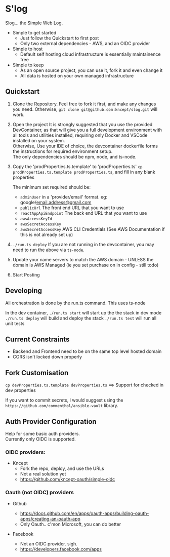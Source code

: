 # S'log

Slog... the Simple Web Log.

* Simple to get started
   * Just follow the Quickstart to first post
   * Only two external dependencies - AWS, and an OIDC provider
* Simple to host
    * Default self hosting cloud infrastructure is essentially maintainence free
* Simple to keep
    * As an open source project, you can use it, fork it and even change it
    * All data is hosted on your own managed infrastructure


## Quickstart

1) Clone the Repository.
    Feel free to fork it first, and make any changes you need. 
    Otherwise, `git clone git@github.com:kncept/slog.git` will work.

2) Open the project
    It is strongly suggested that you use the provided DevContainer, as that will give you a full
    development environment with all tools and utilities installed, requiring only Docker and VSCode installed 
    on your system.<br/>
    Otherwise, Use your IDE of choice, the devcontainer dockerfile forms the instructions for required environment setup.<br/>
    The only dependencies should be npm, node, and ts-node.

3) Copy the 'prodProperties.ts.template' to 'prodProperties.ts' `cp prodProperties.ts.template prodProperties.ts`, and fill in any blank properties

    The minimum set required should be:
    * `adminUser` in a 'provider/email' format. eg: google/email.address@gmail.com
    * `publicUrl` The front end URL that you want to use
    * `reactAppApiEndpoint` The back end URL that you want to use
    * `awsAccessKeyId`
    * `awsSecretAccessKey`
    * `awsSecretAccessKey` AWS CLI Credentials (See AWS Documentation if this is not already set up)

4) `./run.ts deploy`
    If you are not running in the devcontainer, you may need to run the above via `ts-node`.

5) Update your name servers to match the AWS domain - UNLESS the domain is AWS Managed (ie you set purchase on in config - still todo)

6) Start Posting


## Developing
All orchestration is done by the run.ts command. This uses ts-node

In the dev container, 
`./run.ts start` will start up the the stack in dev mode
`./run.ts deploy` will build and deploy the stack
`./run.ts test` will run all unit tests


## Current Constraints
  * Backend and Frontend need to be on the same top level hosted domain
  * CORS isn't locked down properly


## Fork Customisation

`cp devProperties.ts.template devProperties.ts` ==> Support for checked in dev properties

If you want to commit secrets, I would suggest using the `https://github.com/commenthol/ansible-vault` library.


## Auth Provider Configuration

Help for some basic auth providers.<br/>
Currently only OIDC is supported.

### OIDC providers:

* Kncept
  * Fork the repo, deploy, and use the URLs
  * Not a real solution yet
  * https://github.com/kncept-oauth/simple-oidc

### Oauth (not OIDC) providers

* Github
  * https://docs.github.com/en/apps/oauth-apps/building-oauth-apps/creating-an-oauth-app
  *  Only Oauth.. c'mon Microsoft, you can do better

* Facebook
  * Not an OIDC provider. sigh.
  * https://developers.facebook.com/apps

